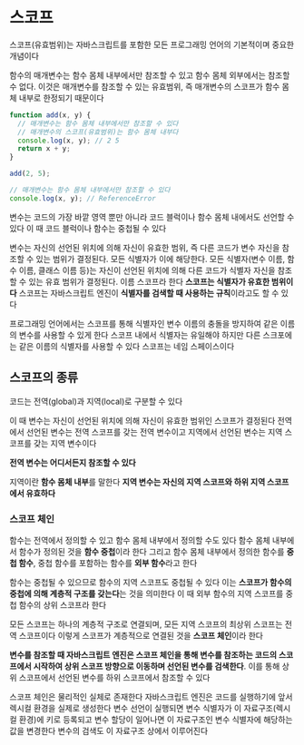 # 스코프

스코프(유효범위)는 자바스크립트를 포함한 모든 프로그래밍 언어의 기본적이며 중요한 개념이다

함수의 매개변수는 함수 몸체 내부에서만 참조할 수 있고 함수 몸체 외부에서는 참조할 수 없다. 이것은 매개변수를 참조할 수 있는 유효범위,
즉 매개변수의 스코프가 함수 몸체 내부로 한정되기 때문이다
```js
function add(x, y) {
  // 매개변수는 함수 몸체 내부에서만 참조할 수 있다
  // 매개변수의 스코프(유효범위)는 함수 몸체 내부다
  console.log(x, y); // 2 5
  return x + y;
}

add(2, 5);

// 매개변수는 함수 몸체 내부에서만 참조할 수 있다
console.log(x, y); // ReferenceError
```

변수는 코드의 가장 바깥 영역 뿐만 아니라 코드 블럭이나 함수 몸체 내에서도 선언할 수 있다
이 때 코드 블럭이나 함수는 중첩될 수 있다

변수는 자신의 선언된 위치에 의해 자신이 유효한 범위, 즉 다른 코드가 변수 자신을 참조할 수 있는 범위가 결정된다. 모든 식별자가 이에 해당한다.
모든 식별자(변수 이름, 함수 이름, 클래스 이름 등)는 자신이 선언된 위치에 의해 다른 코드가 식별자 자신을 참조할 수 있는 유효 범위가 결정된다. 이름 스코프라 한다
**스코프는 식별자가 유효한 범위이다**
스코프는 자바스크립트 엔진이 **식별자를 검색할 때 사용하는 규칙**이라고도 할 수 있다

프로그래밍 언어에서는 스코프를 통해 식별자인 변수 이름의 충돌을 방지하여 같은 이름의 변수를 사용할 수 있게 한다
스코프 내에서 식별자는 유일해야 하지만 다른 스크포에는 같은 이름의 식별자를 사용할 수 있다
스코프는 네임 스페이스이다


## 스코프의 종류

코드는 전역(global)과 지역(local)로 구분할 수 있다

이 때 변수는 자신이 선언된 위치에 의해 자신이 유효한 범위인 스코프가 결정된다
전역에서 선언된 변수는 전역 스코프를 갖는 전역 변수이고
지역에서 선언된 변수는 지역 스코프를 갖는 지역 변수이다

**전역 변수는 어디서든지 참조할 수 있다**

지역이란 **함수 몸체 내부**를 말한다
**지역 변수는 자신의 지역 스코프와 하위 지역 스코프에서 유효하다**


### 스코프 체인

함수는 전역에서 정의할 수 있고 함수 몸체 내부에서 정의할 수도 있다
함수 몸체 내부에서 함수가 정의된 것을 **함수 중첩**이라 한다
그리고 함수 몸체 내부에서 정의한 함수를 **중첩 함수**, 중첩 함수를 포함하는 함수를 **외부 함수**라고 한다

함수는 중첩될 수 있으므로 함수의 지역 스코프도 중첩될 수 있다
이는 **스코프가 함수의 중첩에 의해 계층적 구조를 갖는다**는 것을 의미한다
이 때 외부 함수의 지역 스코프를 중첩 함수의 상위 스코프라 한다

모든 스코프는 하나의 계층적 구조로 연결되며, 모든 지역 스코프의 최상위 스코프는 전역 스코프이다
이렇게 스코프가 계층적으로 연결된 것을 **스코프 체인**이라 한다

**변수를 참조할 때 자바스크립트 엔진은 스코프 체인을 통해 변수를 참조하는 코드의 스코프에서 시작하여 상위 스코프 방향으로 이동하며 선언된 변수를 검색한다**. 이를 통해 상위 스코프에서 선언된 변수를 하위 스코프에서 참조할 수 있다


스코프 체인은 물리적인 실체로 존재한다
자바스크립트 엔진은 코드를 실행하기에 앞서 렉시컬 환경을 실제로 생성한다
변수 선언이 실행되면 변수 식별자가 이 자료구조(렉시컬 환경)에 키로 등록되고 변수 할당이 일어나면 이 자료구조인
변수 식별자에 해당하는 값을 변경한다
변수의 검색도 이 자료구조 상에서 이루어진다